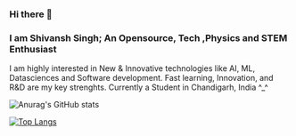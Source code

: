 ### Hi there 👋

### I am Shivansh Singh; An Opensource, Tech ,Physics and STEM Enthusiast

 I am highly interested in New & Innovative technologies like AI, ML, Datasciences and Software development.
 Fast learning, Innovation, and R&D are my key strenghts.
 Currently a Student in Chandigarh, India ^_^

![Anurag's GitHub stats](https://github-readme-stats.vercel.app/api?username=shivanshsinghx365&show_icons=true)

[![Top Langs](https://github-readme-stats.vercel.app/api/top-langs/?username=shivanshsinghx365&layout=compact)](https://github.com/anuraghazra/github-readme-stats)

<!--
**shivanshsinghx365/shivanshsinghx365** is a ✨ _special_ ✨ repository because its `README.md` (this file) appears on your GitHub profile.



Here are some ideas to get you started:

- 🔭 I’m currently working on ...
- 🌱 I’m currently learning ...
- 👯 I’m looking to collaborate on ...
- 🤔 I’m looking for help with ...
- 💬 Ask me about ...
- 📫 How to reach me: ...
- 😄 Pronouns: ...
- ⚡ Fun fact: ...
-->
